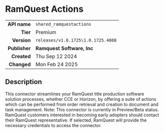 # RamQuest Actions
| | |
|-:|-|
|**API name**|`shared_ramquestactions`|
|**Tier**|Premium|
|**Version**|`releases/v1.0.1725\1.0.1725.4008`|
|**Publisher**|**Ramquest Software, Inc**|
|**Created**|Thu Sep 12 2024|
|**Changed**|Mon Feb 24 2025|

## Description
This connector streamlines your RamQuest title production software solution processes, whether CCE or Horizon, by offering a suite of actions which can be performed from order retrieval and creation to document and task management. 
Note: This connector is currently in Preview/Beta status. RamQuest customers interested in becoming early adopters should contact their RamQuest representative. If selected, RamQuest will provide the necessary credentials to access the connector.
